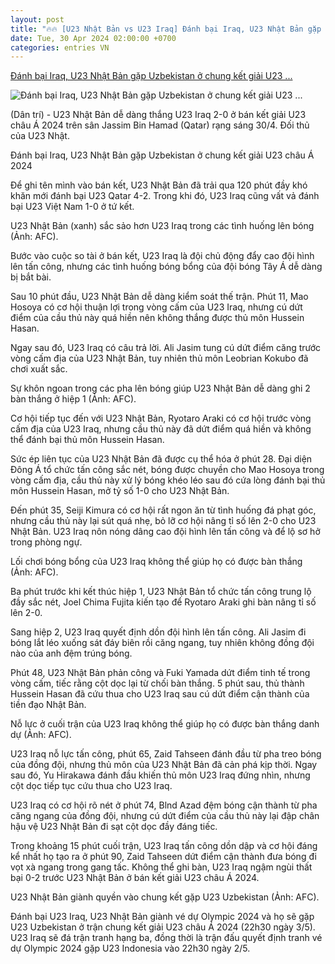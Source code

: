 ```yaml
---
layout: post
title: "🔥🔥 [U23 Nhật Bản vs U23 Iraq] Đánh bại Iraq, U23 Nhật Bản gặp Uzbekistan ở chung kết giải U23 ..."
date: Tue, 30 Apr 2024 02:00:00 +0700
categories: entries VN
---
```

[Đánh bại Iraq, U23 Nhật Bản gặp Uzbekistan ở chung kết giải U23 ...](https://dantri.com.vn/the-thao/danh-bai-iraq-u23-nhat-ban-gap-uzbekistan-o-chung-ket-giai-u23-chau-a-2024-20240430060023838.htm)

![Đánh bại Iraq, U23 Nhật Bản gặp Uzbekistan ở chung kết giải U23 ...](https://cdnphoto.dantri.com.vn/z1jLDg2eawzIbvV22sZlbX07tJQ=/zoom/1200_630/2024/04/30/u23nhatban2-crop-crop-1714431563264.jpeg)

(Dân trí) - U23 Nhật Bản dễ dàng thắng U23 Iraq 2-0 ở bán kết giải U23 châu Á 2024 trên sân Jassim Bin Hamad (Qatar) rạng sáng 30/4. Đối thủ của U23 Nhật.

Đánh bại Iraq, U23 Nhật Bản gặp Uzbekistan ở chung kết giải U23 châu Á 2024

Để ghi tên mình vào bán kết, U23 Nhật Bản đã trải qua 120 phút đầy khó khăn mới đánh bại U23 Qatar 4-2. Trong khi đó, U23 Iraq cũng vất vả đánh bại U23 Việt Nam 1-0 ở tứ kết.

U23 Nhật Bản (xanh) sắc sảo hơn U23 Iraq trong các tình huống lên bóng (Ảnh: AFC).

Bước vào cuộc so tài ở bán kết, U23 Iraq là đội chủ động đẩy cao đội hình lên tấn công, nhưng các tình huống bóng bổng của đội bóng Tây Á dễ dàng bị bắt bài.

Sau 10 phút đầu, U23 Nhật Bản dễ dàng kiểm soát thế trận. Phút 11, Mao Hosoya có cơ hội thuận lợi trong vòng cấm của U23 Iraq, nhưng cú dứt điểm của cầu thủ này quá hiền nên không thắng được thủ môn Hussein Hasan.

Ngay sau đó, U23 Iraq có câu trả lời. Ali Jasim tung cú dứt điểm căng trước vòng cấm địa của U23 Nhật Bản, tuy nhiên thủ môn Leobrian Kokubo đã chơi xuất sắc.

Sự khôn ngoan trong các pha lên bóng giúp U23 Nhật Bản dễ dàng ghi 2 bàn thắng ở hiệp 1 (Ảnh: AFC).

Cơ hội tiếp tục đến với U23 Nhật Bản, Ryotaro Araki có cơ hội trước vòng cấm địa của U23 Iraq, nhưng cầu thủ này đã dứt điểm quá hiền và không thể đánh bại thủ môn Hussein Hasan.

Sức ép liên tục của U23 Nhật Bản đã được cụ thể hóa ở phút 28. Đại diện Đông Á tổ chức tấn công sắc nét, bóng được chuyền cho Mao Hosoya trong vòng cấm địa, cầu thủ này xử lý bóng khéo léo sau đó cứa lòng đánh bại thủ môn Hussein Hasan, mở tỷ số 1-0 cho U23 Nhật Bản.

Đến phút 35, Seiji Kimura có cơ hội rất ngon ăn từ tình huống đá phạt góc, nhưng cầu thủ này lại sút quá nhẹ, bỏ lỡ cơ hội nâng tỉ số lên 2-0 cho U23 Nhật Bản. U23 Iraq nôn nóng dâng cao đội hình lên tấn công và để lộ sơ hở trong phòng ngự.

Lối chơi bóng bổng của U23 Iraq không thể giúp họ có được bàn thắng (Ảnh: AFC).

Ba phút trước khi kết thúc hiệp 1, U23 Nhật Bản tổ chức tấn công trung lộ đầy sắc nét, Joel Chima Fujita kiến tạo để Ryotaro Araki ghi bàn nâng tỉ số lên 2-0.

Sang hiệp 2, U23 Iraq quyết định dồn đội hình lên tấn công. Ali Jasim đi bóng lắt léo xuống sát đáy biên rồi căng ngang, tuy nhiên không đồng đội nào của anh đệm trúng bóng.

Phút 48, U23 Nhật Bản phản công và Fuki Yamada dứt điểm tinh tế trong vòng cấm, tiếc rằng cột dọc lại từ chối bàn thắng. 5 phút sau, thủ thành Hussein Hasan đã cứu thua cho U23 Iraq sau cú dứt điểm cận thành của tiền đạo Nhật Bản.

Nỗ lực ở cuối trận của U23 Iraq không thể giúp họ có được bàn thắng danh dự (Ảnh: AFC).

U23 Iraq nỗ lực tấn công, phút 65, Zaid Tahseen đánh đầu từ pha treo bóng của đồng đội, nhưng thủ môn của U23 Nhật Bản đã cản phá kịp thời. Ngay sau đó, Yu Hirakawa đánh đầu khiến thủ môn U23 Iraq đứng nhìn, nhưng cột dọc tiếp tục cứu thua cho U23 Iraq.

U23 Iraq có cơ hội rõ nét ở phút 74, Blnd Azad đệm bóng cận thành từ pha căng ngang của đồng đội, nhưng cú dứt điểm của cầu thủ này lại đập chân hậu vệ U23 Nhật Bản đi sạt cột dọc đầy đáng tiếc.

Trong khoảng 15 phút cuối trận, U23 Iraq tấn công dồn dập và cơ hội đáng kể nhất họ tạo ra ở phút 90, Zaid Tahseen dứt điểm cận thành đưa bóng đi vọt xà ngang trong gang tấc. Không thể ghi bàn, U23 Iraq ngậm ngùi thất bại 0-2 trước U23 Nhật Bản ở bán kết giải U23 châu Á 2024.

U23 Nhật Bản giành quyền vào chung kết gặp U23 Uzbekistan (Ảnh: AFC).

Đánh bại U23 Iraq, U23 Nhật Bản giành vé dự Olympic 2024 và họ sẽ gặp U23 Uzbekistan ở trận chung kết giải U23 châu Á 2024 (22h30 ngày 3/5). U23 Iraq sẽ đá trận tranh hạng ba, đồng thời là trận đấu quyết định tranh vé dự Olympic 2024 gặp U23 Indonesia vào 22h30 ngày 2/5.

